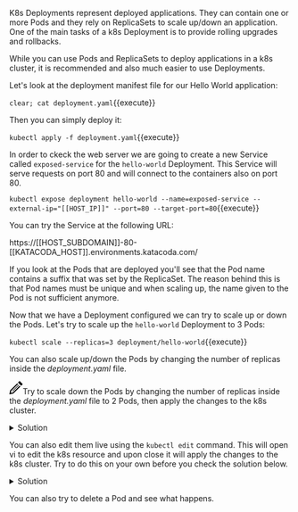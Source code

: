 K8s Deployments represent deployed applications. They can contain one or more Pods and they rely on ReplicaSets to scale up/down an application. One of the main tasks of a k8s Deployment is to provide rolling upgrades and rollbacks. 

While you can use Pods and ReplicaSets to deploy applications in a k8s cluster, it is recommended and also much easier to use Deployments.

Let's look at the deployment manifest file for our Hello World application:

`clear; cat deployment.yaml`{{execute}}

Then you can simply deploy it:

`kubectl apply -f deployment.yaml`{{execute}}

In order to ckeck the web server we are going to create a new Service called `exposed-service` for the `hello-world` Deployment. This Service will serve requests on port 80 and will connect to the containers also on port 80.

`kubectl expose deployment hello-world --name=exposed-service --external-ip="[[HOST_IP]]" --port=80 --target-port=80`{{execute}}

You can try the Service at the following URL:

https://[[HOST_SUBDOMAIN]]-80-[[KATACODA_HOST]].environments.katacoda.com/

If you look at the Pods that are deployed you'll see that the Pod name contains a suffix that was set by the ReplicaSet. The reason behind this is that Pod names must be unique and when scaling up, the name given to the Pod is not sufficient anymore. 

Now that we have a Deployment configured we can try to scale up or down the Pods. Let's try to scale up the `hello-world` Deployment to 3 Pods:

`kubectl scale --replicas=3 deployment/hello-world`{{execute}}

You can also scale up/down the Pods by changing the number of replicas inside the *deployment.yaml* file.

<img src="data:image/svg+xml;base64,PHN2ZyB4bWxucz0iaHR0cDovL3d3dy53My5vcmcvMjAwMC9zdmciIHdpZHRoPSIyNCIgaGVpZ2h0PSIyNCIgdmlld0JveD0iMCAwIDI0IDI0Ij48cGF0aCBkPSJNMTguMzYzIDguNDY0bDEuNDMzIDEuNDMxLTEyLjY3IDEyLjY2OS03LjEyNSAxLjQzNiAxLjQzOS03LjEyNyAxMi42NjUtMTIuNjY4IDEuNDMxIDEuNDMxLTEyLjI1NSAxMi4yMjQtLjcyNiAzLjU4NCAzLjU4NC0uNzIzIDEyLjIyNC0xMi4yNTd6bS0uMDU2LTguNDY0bC0yLjgxNSAyLjgxNyA1LjY5MSA1LjY5MiAyLjgxNy0yLjgyMS01LjY5My01LjY4OHptLTEyLjMxOCAxOC43MThsMTEuMzEzLTExLjMxNi0uNzA1LS43MDctMTEuMzEzIDExLjMxNC43MDUuNzA5eiIvPjwvc3ZnPg==">Try to scale down the Pods by changing the number of replicas inside the *deployment.yaml* file to 2 Pods, then apply the changes to the k8s cluster.

<details><summary>Solution</summary>
<p>
Edit *deployment.yaml* and set the field `replicas` to 2.

```
replicas: 2
```

Then execute:

`kubectl apply -f deployment.yaml`{{execute}}
</p>
</details>

You can also edit them live using the `kubectl edit` command. This will open vi to edit the k8s resource and upon close it will apply the changes to the k8s cluster. Try to do this on your own before you check the solution below.

<details><summary>Solution</summary>
<p>
`kubectl edit deployment hello-world`{{execute}}

```
  <esc> + <i> : to insert
  <esc> + <:> + <q> : to quit without saving
  <esc> + <:> + <x> : to quit and save
```
</p>
</details>

You can also try to delete a Pod and see what happens.

